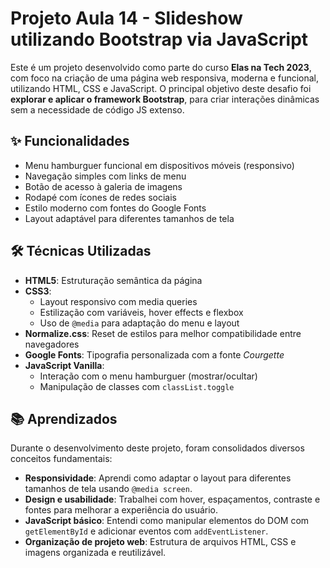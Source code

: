 # Projeto Aula 14 - Slideshow utilizando Bootstrap via JavaScript

Este é um projeto desenvolvido como parte do curso **Elas na Tech 2023**, com foco na criação de uma página web responsiva, 
moderna e funcional, utilizando HTML, CSS e JavaScript. O principal objetivo deste desafio foi **explorar e aplicar o framework Bootstrap**, 
para criar interações dinâmicas sem a necessidade de código JS extenso.

## ✨ Funcionalidades

-  Menu hamburguer funcional em dispositivos móveis (responsivo)
-  Navegação simples com links de menu
-  Botão de acesso à galeria de imagens
-  Rodapé com ícones de redes sociais
-  Estilo moderno com fontes do Google Fonts
-  Layout adaptável para diferentes tamanhos de tela

## 🛠️ Técnicas Utilizadas

- **HTML5**: Estruturação semântica da página
- **CSS3**:
  - Layout responsivo com media queries
  - Estilização com variáveis, hover effects e flexbox
  - Uso de `@media` para adaptação do menu e layout
- **Normalize.css**: Reset de estilos para melhor compatibilidade entre navegadores
- **Google Fonts**: Tipografia personalizada com a fonte _Courgette_
- **JavaScript Vanilla**:
  - Interação com o menu hamburguer (mostrar/ocultar)
  - Manipulação de classes com `classList.toggle`

## 📚 Aprendizados

Durante o desenvolvimento deste projeto, foram consolidados diversos conceitos fundamentais:

- **Responsividade**: Aprendi como adaptar o layout para diferentes tamanhos de tela usando `@media screen`.
- **Design e usabilidade**: Trabalhei com hover, espaçamentos, contraste e fontes para melhorar a experiência do usuário.
- **JavaScript básico**: Entendi como manipular elementos do DOM com `getElementById` e adicionar eventos com `addEventListener`.
- **Organização de projeto web**: Estrutura de arquivos HTML, CSS e imagens organizada e reutilizável.

